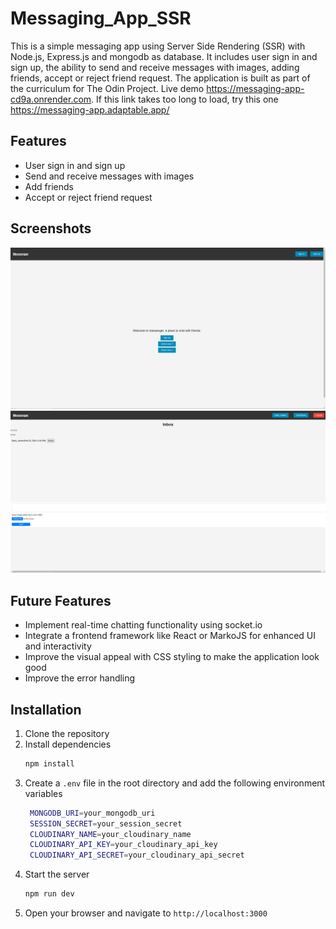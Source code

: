 # Messaging_App_SSR
This is a simple messaging app using Server Side Rendering (SSR) with Node.js, Express.js and mongodb as database. It includes user sign in and sign up, the ability to send and receive messages with images, adding friends, accept or reject friend request. The application is built as part of the curriculum for The Odin Project. Live demo https://messaging-app-cd9a.onrender.com. If this link takes too long to load, try this one https://messaging-app.adaptable.app/

## Features

- User sign in and sign up
- Send and receive messages with images
- Add friends
- Accept or reject friend request

## Screenshots

![Home Page](./public/images/screenshots/Capture1.PNG)
![Profile Page](./public/images/screenshots/Capture2.PNG)

## Future Features

- Implement real-time chatting functionality using socket.io
- Integrate a frontend framework like React or MarkoJS for enhanced UI and interactivity
- Improve the visual appeal with CSS styling to make the application look good
- Improve the error handling

## Installation

1. Clone the repository
2. Install dependencies
   ```sh
   npm install
   ```
3. Create a `.env` file in the root directory and add the following environment variables
   ```sh
    MONGODB_URI=your_mongodb_uri
    SESSION_SECRET=your_session_secret
    CLOUDINARY_NAME=your_cloudinary_name
    CLOUDINARY_API_KEY=your_cloudinary_api_key
    CLOUDINARY_API_SECRET=your_cloudinary_api_secret
    ```
4. Start the server
    ```sh
    npm run dev
    ```
5. Open your browser and navigate to `http://localhost:3000`